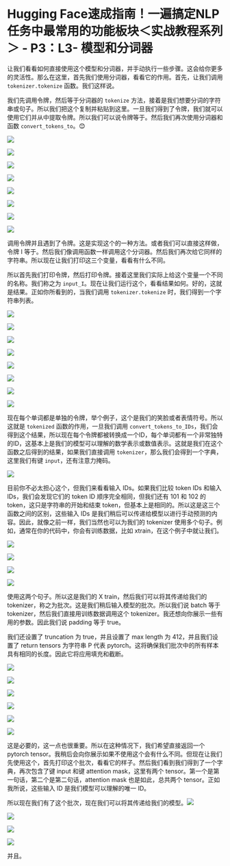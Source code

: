 # Hugging Face速成指南！一遍搞定NLP任务中最常用的功能板块＜实战教程系列＞ - P3：L3- 模型和分词器 

让我们看看如何直接使用这个模型和分词器，并手动执行一些步骤。这会给你更多的灵活性。那么在这里，首先我们使用分词器，看看它的作用。首先，让我们调用 `tokenizer.tokenize` 函数。我们这样说。

我们先调用令牌，然后等于分词器的 `tokenize` 方法，接着是我们想要分词的字符串或句子。所以我们把这个复制并粘贴到这里。一旦我们得到了令牌，我们就可以使用它们并从中提取令牌。所以我们可以说令牌等于。然后我们再次使用分词器和函数 `convert_tokens_to`。😊

![](img/4e0ddcb38791825272bb7f961349fc05_1.png)

![](img/4e0ddcb38791825272bb7f961349fc05_2.png)

![](img/4e0ddcb38791825272bb7f961349fc05_3.png)

![](img/4e0ddcb38791825272bb7f961349fc05_4.png)

![](img/4e0ddcb38791825272bb7f961349fc05_5.png)

![](img/4e0ddcb38791825272bb7f961349fc05_6.png)

![](img/4e0ddcb38791825272bb7f961349fc05_7.png)

![](img/4e0ddcb38791825272bb7f961349fc05_8.png)

调用令牌并且遇到了令牌。这是实现这个的一种方法。或者我们可以直接这样做，令牌 I 等于。然后我们像调用函数一样调用这个分词器。然后我们再次给它同样的字符串。所以现在让我们打印这三个变量，看看有什么不同。

所以首先我们打印令牌，然后打印令牌。接着这里我们实际上给这个变量一个不同的名称。我们称之为 `input_I`。现在让我们运行这个，看看结果如何。好的，这就是结果。正如你所看到的，当我们调用 `tokenizer.tokenize` 时，我们得到一个字符串列表。

![](img/4e0ddcb38791825272bb7f961349fc05_10.png)

![](img/4e0ddcb38791825272bb7f961349fc05_11.png)

![](img/4e0ddcb38791825272bb7f961349fc05_12.png)

![](img/4e0ddcb38791825272bb7f961349fc05_13.png)

![](img/4e0ddcb38791825272bb7f961349fc05_14.png)

![](img/4e0ddcb38791825272bb7f961349fc05_15.png)

![](img/4e0ddcb38791825272bb7f961349fc05_16.png)

![](img/4e0ddcb38791825272bb7f961349fc05_17.png)

现在每个单词都是单独的令牌，举个例子，这个是我们的笑脸或者表情符号。所以这就是 `tokenized` 函数的作用，一旦我们调用 `convert_tokens_to_IDs`，我们会得到这个结果，所以现在每个令牌都被转换成一个ID，每个单词都有一个非常独特的ID，这基本上是我们的模型可以理解的数学表示或数值表示。这就是我们在这个函数之后得到的结果，如果我们直接调用 `tokenizer`，那么我们会得到一个字典，这里我们有键 `input`，还有注意力掩码。

![](img/4e0ddcb38791825272bb7f961349fc05_19.png)

目前你不必太担心这个，但我们来看看输入 IDs。如果我们比较 token IDs 和输入 IDs，我们会发现它们的 token ID 顺序完全相同，但我们还有 101 和 102 的 token，这只是字符串的开始和结束 token，但基本上是相同的。所以这是这三个函数之间的区别，这些输入 IDs 是我们稍后可以传递给模型以进行手动预测的内容。因此，就像之前一样，我们当然也可以为我们的 tokenizer 使用多个句子。例如，通常在你的代码中，你会有训练数据，比如 xtrain，在这个例子中就让我们。

![](img/4e0ddcb38791825272bb7f961349fc05_21.png)

![](img/4e0ddcb38791825272bb7f961349fc05_22.png)

![](img/4e0ddcb38791825272bb7f961349fc05_23.png)

![](img/4e0ddcb38791825272bb7f961349fc05_24.png)

使用这两个句子。所以这是我们的 X train，然后我们可以将其传递给我们的 tokenizer，称之为批次。这是我们稍后输入模型的批次。所以我们说 batch 等于 tokenizer，然后我们直接用训练数据调用这个 tokenizer。我还想向你展示一些有用的参数。因此我们说 padding 等于 true。

我们还设置了 truncation 为 true，并且设置了 max length 为 412，并且我们设置了 return tensors 为字符串 P 代表 pytorch。这将确保我们批次中的所有样本具有相同的长度。因此它将应用填充和截断。

![](img/4e0ddcb38791825272bb7f961349fc05_26.png)

![](img/4e0ddcb38791825272bb7f961349fc05_27.png)

![](img/4e0ddcb38791825272bb7f961349fc05_28.png)

![](img/4e0ddcb38791825272bb7f961349fc05_29.png)

![](img/4e0ddcb38791825272bb7f961349fc05_30.png)

![](img/4e0ddcb38791825272bb7f961349fc05_31.png)

这是必要的，这一点也很重要。所以在这种情况下，我们希望直接返回一个 pytorch tensor。我稍后会向你展示如果不使用这个会有什么不同。但现在让我们先使用这个，首先打印这个批次，看看它的样子。然后我们看到我们得到了一个字典，再次包含了键 input 和键 attention mask，这里有两个 tensor。第一个是第一句话，第二个是第二句话，attention mask 也是如此，总共两个 tensor。正如我所说，这些输入 ID 是我们模型可以理解的唯一 ID。

所以现在我们有了这个批次，现在我们可以将其传递给我们的模型。![](img/4e0ddcb38791825272bb7f961349fc05_33.png)

![](img/4e0ddcb38791825272bb7f961349fc05_34.png)

![](img/4e0ddcb38791825272bb7f961349fc05_35.png)

![](img/4e0ddcb38791825272bb7f961349fc05_36.png)

并且。
